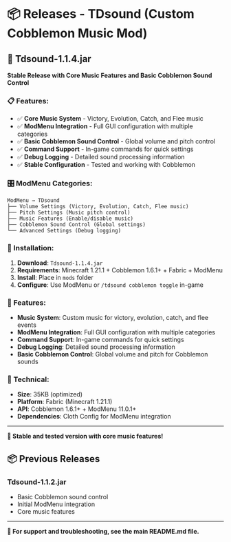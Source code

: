 # 📦 Releases - TDsound (Custom Cobblemon Music Mod)

## 🎵 Tdsound-1.1.4.jar

**Stable Release with Core Music Features and Basic Cobblemon Sound Control**

### 📋 Features:
- ✅ **Core Music System** - Victory, Evolution, Catch, and Flee music
- ✅ **ModMenu Integration** - Full GUI configuration with multiple categories
- ✅ **Basic Cobblemon Sound Control** - Global volume and pitch control
- ✅ **Command Support** - In-game commands for quick settings
- ✅ **Debug Logging** - Detailed sound processing information
- ✅ **Stable Configuration** - Tested and working with Cobblemon

### 🎛️ ModMenu Categories:
```
ModMenu → TDsound
├── Volume Settings (Victory, Evolution, Catch, Flee music)
├── Pitch Settings (Music pitch control)
├── Music Features (Enable/disable music)
├── Cobblemon Sound Control (Global settings)
└── Advanced Settings (Debug logging)
```

### 🚀 Installation:
1. **Download**: `Tdsound-1.1.4.jar`
2. **Requirements**: Minecraft 1.21.1 + Cobblemon 1.6.1+ + Fabric + ModMenu
3. **Install**: Place in `mods` folder
4. **Configure**: Use ModMenu or `/tdsound cobblemon toggle` in-game

### 🎨 Features:
- **Music System**: Custom music for victory, evolution, catch, and flee events
- **ModMenu Integration**: Full GUI configuration with multiple categories
- **Command Support**: In-game commands for quick settings
- **Debug Logging**: Detailed sound processing information
- **Basic Cobblemon Control**: Global volume and pitch for Cobblemon sounds

### 📜 Technical:
- **Size**: 35KB (optimized)
- **Platform**: Fabric (Minecraft 1.21.1)
- **API**: Cobblemon 1.6.1+ + ModMenu 11.0.1+
- **Dependencies**: Cloth Config for ModMenu integration

---

**🎯 Stable and tested version with core music features!**

## 📦 Previous Releases

### Tdsound-1.1.2.jar
- Basic Cobblemon sound control
- Initial ModMenu integration
- Core music features

---

**🔧 For support and troubleshooting, see the main README.md file.**